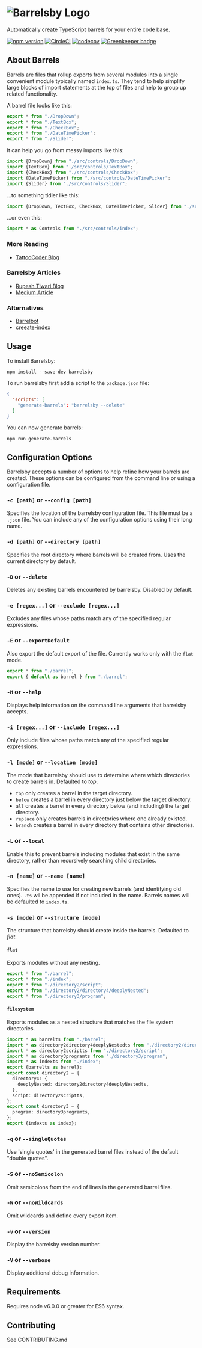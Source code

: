 # ![Barrelsby Logo](https://github.com/bencoveney/barrelsby/blob/master/img/logo.png?raw=true)

Automatically create TypeScript barrels for your entire code base.

[![npm version](https://badge.fury.io/js/barrelsby.svg)](https://badge.fury.io/js/barrelsby)
[![CircleCI](https://circleci.com/gh/bencoveney/barrelsby.svg?style=shield)](https://circleci.com/gh/bencoveney/barrelsby)
[![codecov](https://codecov.io/gh/bencoveney/barrelsby/branch/master/graph/badge.svg)](https://codecov.io/gh/bencoveney/barrelsby)
[![Greenkeeper badge](https://badges.greenkeeper.io/bencoveney/barrelsby.svg)](https://greenkeeper.io/)

## About Barrels

Barrels are files that rollup exports from several modules into a single convenient module
typically named `index.ts`. They tend to help simplify large blocks of import statements at the top
of files and help to group up related functionality.

A barrel file looks like this:

```TypeScript
export * from "./DropDown";
export * from "./TextBox";
export * from "./CheckBox";
export * from "./DateTimePicker";
export * from "./Slider";
```

It can help you go from messy imports like this:

```TypeScript
import {DropDown} from "./src/controls/DropDown";
import {TextBox} from "./src/controls/TextBox";
import {CheckBox} from "./src/controls/CheckBox";
import {DateTimePicker} from "./src/controls/DateTimePicker";
import {Slider} from "./src/controls/Slider";
```

...to something tidier like this:

```TypeScript
import {DropDown, TextBox, CheckBox, DateTimePicker, Slider} from "./src/controls";
```

...or even this:

```TypeScript
import * as Controls from "./src/controls/index";
```

### More Reading

- [TattooCoder Blog](http://tattoocoder.com/angular2-barrels/)

### Barrelsby Articles

- [Rupesh Tiwari Blog](http://rupeshtiwari.com/create-barrel/)
- [Medium Article](https://medium.com/@klauskpm/do-a-barrel-export-aa5b79b76b05)

### Alternatives

- [Barrelbot](https://github.com/sw-yx/barrelbot)
- [creeate-index](https://github.com/gajus/create-index)

## Usage

To install Barrelsby:

```
npm install --save-dev barrelsby
```

To run barrelsby first add a script to the `package.json` file:

```json
{
  "scripts": [
    "generate-barrels": "barrelsby --delete"
  ]
}
```

You can now generate barrels:

```
npm run generate-barrels
```

## Configuration Options

Barrelsby accepts a number of options to help refine how your barrels are created. These options
can be configured from the command line or using a configuration file.

### `-c [path]` or `--config [path]`

Specifies the location of the barrelsby configuration file. This file must be a `.json` file. You
can include any of the configuration options using their long name.

### `-d [path]` or `--directory [path]`

Specifies the root directory where barrels will be created from. Uses the current directory by
default.

### `-D` or `--delete`

Deletes any existing barrels encountered by barrelsby. Disabled by default.

### `-e [regex...]` or `--exclude [regex...]`

Excludes any files whose paths match any of the specified regular expressions.

### `-E` or `--exportDefault`

Also export the default export of the file. Currently works only with the `flat` mode.

```TypeScript
export * from "./barrel";
export { default as barrel } from "./barrel";
```

### `-H` or `--help`

Displays help information on the command line arguments that barrelsby accepts.

### `-i [regex...]` or `--include [regex...]`

Only include files whose paths match any of the specified regular expressions.

### `-l [mode]` or `--location [mode]`

The mode that barrelsby should use to determine where which directories to create barrels in.
Defaulted to _top_.

- `top` only creates a barrel in the target directory.
- `below` creates a barrel in every directory just below the target directory.
- `all` creates a barrel in every directory below (and including) the target directory.
- `replace` only creates barrels in directories where one already existed.
- `branch` creates a barrel in every directory that contains other directories.

### `-L` or `--local`

Enable this to prevent barrels including modules that exist in the same directory, rather
than recursively searching child directories.

### `-n [name]` or `--name [name]`

Specifies the name to use for creating new barrels (and identifying old ones). `.ts` wil be
appended if not included in the name. Barrels names will be defaulted to `index.ts`.

### `-s [mode]` or `--structure [mode]`

The structure that barrelsby should create inside the barrels. Defaulted to _flat_.

#### `flat`

Exports modules without any nesting.

```TypeScript
export * from "./barrel";
export * from "./index";
export * from "./directory2/script";
export * from "./directory2/directory4/deeplyNested";
export * from "./directory3/program";
```

#### `filesystem`

Exports modules as a nested structure that matches the file system directories.

```TypeScript
import * as barrelts from "./barrel";
import * as directory2directory4deeplyNestedts from "./directory2/directory4/deeplyNested";
import * as directory2scriptts from "./directory2/script";
import * as directory3programts from "./directory3/program";
import * as indexts from "./index";
export {barrelts as barrel};
export const directory2 = {
  directory4: {
    deeplyNested: directory2directory4deeplyNestedts,
  },
  script: directory2scriptts,
};
export const directory3 = {
  program: directory3programts,
};
export {indexts as index};
```

### `-q` or `--singleQuotes`

Use 'single quotes' in the generated barrel files instead of the default "double quotes".

### `-S` or `--noSemicolon`

Omit semicolons from the end of lines in the generated barrel files.

### `-W` or `--noWildcards`

Omit wildcards and define every export item.

### `-v` or `--version`

Display the barrelsby version number.

### `-V` or `--verbose`

Display additional debug information.

## Requirements

Requires node v6.0.0 or greater for ES6 syntax.

## Contributing

See CONTRIBUTING.md
